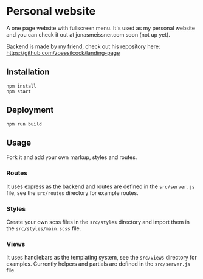 # Personal website

A one page website with fullscreen menu. It's used as my personal website and you can check it out at jonasmeissner.com soon (not up yet).

Backend is made by my friend, check out his repository here: https://github.com/zoeesilcock/landing-page

## Installation

```
npm install
npm start
```

## Deployment

```
npm run build
```

## Usage

Fork it and add your own markup, styles and routes.

### Routes

It uses express as the backend and routes are defined in the `src/server.js`
file, see the `src/routes` directory for example routes.

### Styles

Create your own scss files in the `src/styles` directory and import them in
the `src/styles/main.scss` file.

### Views

It uses handlebars as the templating system, see the `src/views` directory for
examples. Currently helpers and partials are defined in the `src/server.js`
file.
